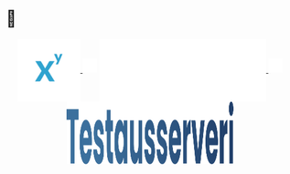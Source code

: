# 👋
<p align="center">
    <a href="https://matikkaeditori.fi" float="left">
        <img align="center" height="110" width="110"src="https://github.com/Esinko/Esinko/blob/main/assets/matikkaeditori.png">
    </a>
    <a>
        <img width="25" height="25" src="https://raw.githubusercontent.com/Esinko/Esinko/main/assets/empty.png" float="left">
    </a>
    <a href="https://openwilma.tech" float="left">
        <img align="center" height="110" width="292" src="https://github.com/Esinko/Esinko/blob/main/assets/openwilma.png">
    </a>
    <a>
        <img width="25" height="25" src="https://raw.githubusercontent.com/Esinko/Esinko/main/assets/empty.png" float="left">
    </a>
    <a href="https://testausserveri.fi" float="left">
        <img align="center" height="110" width="292" src="https://github.com/Esinko/Esinko/blob/main/assets/testausserveri_gradient_logo.png">
    </a>
</p>
